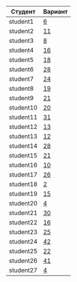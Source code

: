 | **Студент** | **Вариант**|
|-------------|------------|
| student1 | [6](./tasks/6) |
| student2 | [11](./tasks/11) |
| student3 | [8](./tasks/8) |
| student4 | [16](./tasks/16) |
| student5 | [18](./tasks/18) |
| student6 | [28](./tasks/28) |
| student7 | [24](./tasks/24) |
| student8 | [19](./tasks/19) |
| student9 | [21](./tasks/21) |
| student10 | [20](./tasks/20) |
| student11 | [31](./tasks/31) |
| student12 | [13](./tasks/13) |
| student13 | [12](./tasks/12) |
| student14 | [28](./tasks/28) |
| student15 | [21](./tasks/21) |
| student16 | [10](./tasks/10) |
| student17 | [26](./tasks/26) |
| student18 | [2](./tasks/2) |
| student19 | [15](./tasks/15) |
| student20 | [4](./tasks/4) |
| student21 | [30](./tasks/30) |
| student22 | [16](./tasks/16) |
| student23 | [25](./tasks/25) |
| student24 | [42](./tasks/42) |
| student25 | [22](./tasks/22) |
| student26 | [41](./tasks/41) |
| student27 | [4](./tasks/4) |
